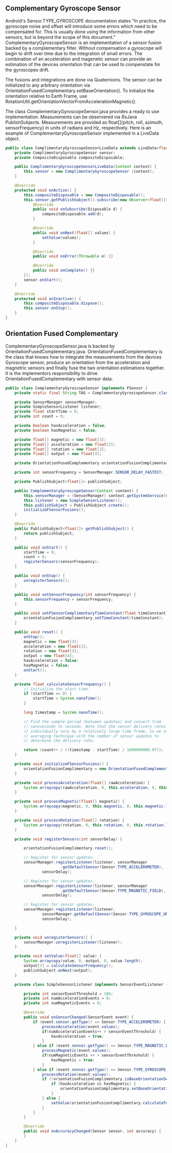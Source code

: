 ## Complementary Gyroscope Sensor

Android's Sensor.TYPE_GYROSCOPE documentation states "In practice, the gyroscope noise and offset will introduce some errors which need to be compensated for. This is usually done using the information from other sensors, but is beyond the scope of this document." ComplementaryGyroscopeSensor is an implementation of a sensor fusion backed by a complementary filter. Without compensation a gyroscope will begin to drift over time due to the integration of small errors. The combination of an acceleration and magenetic sensor can provide an estimation of the devices orientation that can be used to compenstate for the gyroscopes drift.

The fusions and integrations are done via Quaternions. The sensor can be initialized to any arbitrary orientation via OrientationFusedComplementary.setBaseOrientation(). To initialize the orientation relative to Earth Frame, use RotationUtil.getOrientationVectorFromAccelerationMagnetic().

The class ComplementaryGyroscopeSensor.java provides a ready to use implementation. Measurements can be observered via RxJava PublishSubjects. Measurements are provided as float[]{pitch, roll, azimuth, sensorFrequency} in units of radians and Hz, respectively. Here is an example of ComplementaryGyroscopeSensor implemented in a LiveData object.

```java
public class ComplimentaryGyroscopeSensorLiveData extends LiveData<float[]> {
    private ComplimentaryGyroscopeSensor sensor;
    private CompositeDisposable compositeDisposable;

    public ComplimentaryGyroscopeSensorLiveData(Context context) {
        this.sensor = new ComplimentaryGyroscopeSensor (context);
    }

    @Override
    protected void onActive() {
        this.compositeDisposable = new CompositeDisposable();
        this.sensor.getPublishSubject().subscribe(new Observer<float[]>() {
            @Override
            public void onSubscribe(Disposable d) {
                compositeDisposable.add(d);
            }

            @Override
            public void onNext(float[] values) {
                setValue(values);
            }

            @Override
            public void onError(Throwable e) {}

            @Override
            public void onComplete() {}
        });
        sensor.onStart();
    }

    @Override
    protected void onInactive() {
        this.compositeDisposable.dispose();
        this.sensor.onStop();
    }
}
```

## Orientation Fused Complementary

ComplementaryGyroscopeSensor.java is backed by OrientationFusedComplementary.java. OrientationFusedComplementary is the class that knows how to integrate the measurements from the devices Gyroscope sensor, produce an orientation from the acceleration and magnetric sensors and finally fuse the two orientation estimations together. It is the implementors responsibility to drive OrientationFusedComplementary with sensor data.

```java
public class ComplementaryGyroscopeSensor implements FSensor {
    private static final String TAG = ComplementaryGyroscopeSensor.class.getSimpleName();

    private SensorManager sensorManager;
    private SimpleSensorListener listener;
    private float startTime = 0;
    private int count = 0;

    private boolean hasAcceleration = false;
    private boolean hasMagnetic = false;

    private float[] magnetic = new float[3];
    private float[] acceleration = new float[3];
    private float[] rotation = new float[3];
    private float[] output = new float[4];

    private OrientationFusedComplementary orientationFusionComplimentary;

    private int sensorFrequency = SensorManager.SENSOR_DELAY_FASTEST;

    private PublishSubject<float[]> publishSubject;

    public ComplementaryGyroscopeSensor(Context context) {
        this.sensorManager = (SensorManager) context.getSystemService(Context.SENSOR_SERVICE);
        this.listener = new SimpleSensorListener();
        this.publishSubject = PublishSubject.create();
        initializeFSensorFusions();
    }

    @Override
    public PublishSubject<float[]> getPublishSubject() {
        return publishSubject;
    }

    public void onStart() {
        startTime = 0;
        count = 0;
        registerSensors(sensorFrequency);
    }

    public void onStop() {
        unregisterSensors();
    }

    public void setSensorFrequency(int sensorFrequency) {
        this.sensorFrequency = sensorFrequency;
    }

    public void setFSensorComplimentaryTimeConstant(float timeConstant) {
        orientationFusionComplimentary.setTimeConstant(timeConstant);
    }

    public void reset() {
        onStop();
        magnetic = new float[3];
        acceleration = new float[3];
        rotation = new float[3];
        output = new float[4];
        hasAcceleration = false;
        hasMagnetic = false;
        onStart();
    }

    private float calculateSensorFrequency() {
        // Initialize the start time.
        if (startTime == 0) {
            startTime = System.nanoTime();
        }

        long timestamp = System.nanoTime();

        // Find the sample period (between updates) and convert from
        // nanoseconds to seconds. Note that the sensor delivery rates can
        // individually vary by a relatively large time frame, so we use an
        // averaging technique with the number of sensor updates to
        // determine the delivery rate.

        return (count++ / ((timestamp - startTime) / 1000000000.0f));
    }

    private void initializeFSensorFusions() {
        orientationFusionComplimentary = new OrientationFusedComplementary();
    }

    private void processAcceleration(float[] rawAcceleration) {
        System.arraycopy(rawAcceleration, 0, this.acceleration, 0, this.acceleration.length);
    }

    private void processMagnetic(float[] magnetic) {
        System.arraycopy(magnetic, 0, this.magnetic, 0, this.magnetic.length);
    }

    private void processRotation(float[] rotation) {
        System.arraycopy(rotation, 0, this.rotation, 0, this.rotation.length);
    }

    private void registerSensors(int sensorDelay) {

        orientationFusionComplimentary.reset();

        // Register for sensor updates.
        sensorManager.registerListener(listener, sensorManager
                        .getDefaultSensor(Sensor.TYPE_ACCELEROMETER),
                sensorDelay);

        // Register for sensor updates.
        sensorManager.registerListener(listener, sensorManager
                        .getDefaultSensor(Sensor.TYPE_MAGNETIC_FIELD),
                sensorDelay);

        // Register for sensor updates.
        sensorManager.registerListener(listener,
                sensorManager.getDefaultSensor(Sensor.TYPE_GYROSCOPE_UNCALIBRATED),
                sensorDelay);

    }

    private void unregisterSensors() {
        sensorManager.unregisterListener(listener);
    }

    private void setValue(float[] value) {
        System.arraycopy(value, 0, output, 0, value.length);
        output[3] = calculateSensorFrequency();
        publishSubject.onNext(output);
    }

    private class SimpleSensorListener implements SensorEventListener {

        private int sensorEventThreshold = 100;
        private int numAccelerationEvents = 0;
        private int numMagneticEvents = 0;

        @Override
        public void onSensorChanged(SensorEvent event) {
            if (event.sensor.getType() == Sensor.TYPE_ACCELEROMETER) {
                processAcceleration(event.values);
                if(numAccelerationEvents++ > sensorEventThreshold) {
                    hasAcceleration = true;
                }
            } else if (event.sensor.getType() == Sensor.TYPE_MAGNETIC_FIELD) {
                processMagnetic(event.values);
                if(numMagneticEvents ++ > sensorEventThreshold) {
                    hasMagnetic = true;
                }
            } else if (event.sensor.getType() == Sensor.TYPE_GYROSCOPE_UNCALIBRATED) {
                processRotation(event.values);
                if (!orientationFusionComplimentary.isBaseOrientationSet()) {
                    if (hasAcceleration && hasMagnetic) {
                        orientationFusionComplimentary.setBaseOrientation(RotationUtil.getOrientationVectorFromAccelerationMagnetic(acceleration, magnetic));
                    }
                } else {
                    setValue(orientationFusionComplimentary.calculateFusedOrientation(rotation, event.timestamp, acceleration, magnetic));
                }
            }
        }

        @Override
        public void onAccuracyChanged(Sensor sensor, int accuracy) {
        }
    }
}
```
